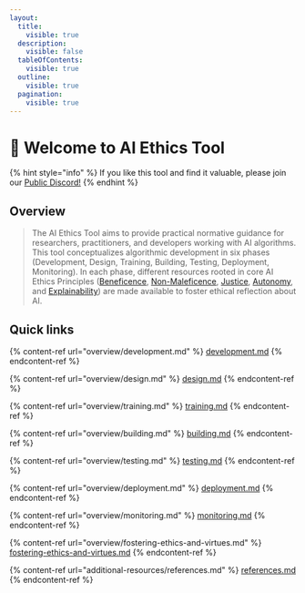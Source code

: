```yaml
---
layout:
  title:
    visible: true
  description:
    visible: false
  tableOfContents:
    visible: true
  outline:
    visible: true
  pagination:
    visible: true
---
```


# 👋 Welcome to AI Ethics Tool

{% hint style="info" %}
If you like this tool and find it valuable, please join our [Public Discord!](https://discord.gg/YZM7XcMzAg)
{% endhint %}

## Overview

> The AI Ethics Tool aims to provide practical normative guidance for researchers, practitioners, and developers working with AI algorithms. This tool conceptualizes algorithmic development in six phases (Development, Design, Training, Building, Testing, Deployment, Monitoring). In each phase, different resources rooted in core AI Ethics Principles ([Beneficence](additional-resources/ai-ethics-principles.md), [Non-Maleficence](additional-resources/ai-ethics-principles.md), [Justice](additional-resources/ai-ethics-principles.md), [Autonomy](additional-resources/ai-ethics-principles.md), and [Explainability](additional-resources/ai-ethics-principles.md)) are made available to foster ethical reflection about AI.

## Quick links

{% content-ref url="overview/development.md" %}
[development.md](overview/development.md)
{% endcontent-ref %}

{% content-ref url="overview/design.md" %}
[design.md](overview/design.md)
{% endcontent-ref %}

{% content-ref url="overview/training.md" %}
[training.md](overview/training.md)
{% endcontent-ref %}

{% content-ref url="overview/building.md" %}
[building.md](overview/building.md)
{% endcontent-ref %}

{% content-ref url="overview/testing.md" %}
[testing.md](overview/testing.md)
{% endcontent-ref %}

{% content-ref url="overview/deployment.md" %}
[deployment.md](overview/deployment.md)
{% endcontent-ref %}

{% content-ref url="overview/monitoring.md" %}
[monitoring.md](overview/monitoring.md)
{% endcontent-ref %}

{% content-ref url="overview/fostering-ethics-and-virtues.md" %}
[fostering-ethics-and-virtues.md](overview/fostering-ethics-and-virtues.md)
{% endcontent-ref %}

{% content-ref url="additional-resources/references.md" %}
[references.md](additional-resources/references.md)
{% endcontent-ref %}
